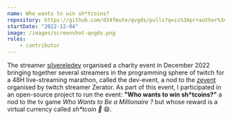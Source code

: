 ```yaml
---
name: Who wants to win sh*tcoins?
repository: https://github.com/d34fmute/qvgds/pulls?q=is%3Apr+author%3AFredkiss3
startDate: "2022-12-04"
image: /images/screenshot-qvgds.png
roles:
    - contributor
---
```


The streamer [silvereledev](https://twitch.tv/silvereledev) organised a charity event in December 2022 bringing together several streamers in the programming sphere of twitch for a 48H live-streaming marathon,
called the dev-event, a nod to the [zevent](https://zevent.fr/) organised by twitch streamer Zerator.
As part of this event, I participated in an open-source project to run the event: **"Who wants to win sh*tcoins?"** a nod to the tv game _Who Wants to Be a Millionaire ?_ but whose reward is a virtual currency called _sh*tcoin 💩_ 😄.


